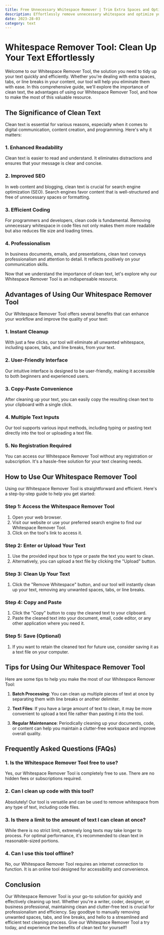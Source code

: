 ```yaml
---
title: Free Unnecessary Whitespace Remover | Trim Extra Spaces and Optimize Text
description: Effortlessly remove unnecessary whitespace and optimize your text with our free Unnecessary Whitespace Remover! Trim extra spaces, tabs, and line breaks to enhance readability and presentation. Streamline your content and improve SEO with our easy-to-use whitespace remover tool.
date: 2023-28-03
category: text
---
```


# Whitespace Remover Tool: Clean Up Your Text Effortlessly

Welcome to our Whitespace Remover Tool, the solution you need to tidy up your text quickly and efficiently. Whether you're dealing with extra spaces, tabs, or line breaks in your content, our tool will help you eliminate them with ease. In this comprehensive guide, we'll explore the importance of clean text, the advantages of using our Whitespace Remover Tool, and how to make the most of this valuable resource.

## The Significance of Clean Text

Clean text is essential for various reasons, especially when it comes to digital communication, content creation, and programming. Here's why it matters:

### 1. Enhanced Readability

Clean text is easier to read and understand. It eliminates distractions and ensures that your message is clear and concise.

### 2. Improved SEO

In web content and blogging, clean text is crucial for search engine optimization (SEO). Search engines favor content that is well-structured and free of unnecessary spaces or formatting.

### 3. Efficient Coding

For programmers and developers, clean code is fundamental. Removing unnecessary whitespace in code files not only makes them more readable but also reduces file size and loading times.

### 4. Professionalism

In business documents, emails, and presentations, clean text conveys professionalism and attention to detail. It reflects positively on your communication skills.

Now that we understand the importance of clean text, let's explore why our Whitespace Remover Tool is an indispensable resource.

## Advantages of Using Our Whitespace Remover Tool

Our Whitespace Remover Tool offers several benefits that can enhance your workflow and improve the quality of your text:

### 1. Instant Cleanup

With just a few clicks, our tool will eliminate all unwanted whitespace, including spaces, tabs, and line breaks, from your text.

### 2. User-Friendly Interface

Our intuitive interface is designed to be user-friendly, making it accessible to both beginners and experienced users.

### 3. Copy-Paste Convenience

After cleaning up your text, you can easily copy the resulting clean text to your clipboard with a single click.

### 4. Multiple Text Inputs

Our tool supports various input methods, including typing or pasting text directly into the tool or uploading a text file.

### 5. No Registration Required

You can access our Whitespace Remover Tool without any registration or subscription. It's a hassle-free solution for your text cleaning needs.

## How to Use Our Whitespace Remover Tool

Using our Whitespace Remover Tool is straightforward and efficient. Here's a step-by-step guide to help you get started:

### Step 1: Access the Whitespace Remover Tool

1. Open your web browser.
2. Visit our website or use your preferred search engine to find our Whitespace Remover Tool.
3. Click on the tool's link to access it.

### Step 2: Enter or Upload Your Text

1. Use the provided input box to type or paste the text you want to clean.
2. Alternatively, you can upload a text file by clicking the "Upload" button.

### Step 3: Clean Up Your Text

1. Click the "Remove Whitespace" button, and our tool will instantly clean up your text, removing any unwanted spaces, tabs, or line breaks.

### Step 4: Copy and Paste

1. Click the "Copy" button to copy the cleaned text to your clipboard.
2. Paste the cleaned text into your document, email, code editor, or any other application where you need it.

### Step 5: Save (Optional)

1. If you want to retain the cleaned text for future use, consider saving it as a text file on your computer.

## Tips for Using Our Whitespace Remover Tool

Here are some tips to help you make the most of our Whitespace Remover Tool:

1. **Batch Processing**: You can clean up multiple pieces of text at once by separating them with line breaks or another delimiter.

2. **Text Files**: If you have a large amount of text to clean, it may be more convenient to upload a text file rather than pasting it into the tool.

3. **Regular Maintenance**: Periodically cleaning up your documents, code, or content can help you maintain a clutter-free workspace and improve overall quality.

## Frequently Asked Questions (FAQs)

### 1. Is the Whitespace Remover Tool free to use?

Yes, our Whitespace Remover Tool is completely free to use. There are no hidden fees or subscriptions required.

### 2. Can I clean up code with this tool?

Absolutely! Our tool is versatile and can be used to remove whitespace from any type of text, including code files.

### 3. Is there a limit to the amount of text I can clean at once?

While there is no strict limit, extremely long texts may take longer to process. For optimal performance, it's recommended to clean text in reasonable-sized portions.

### 4. Can I use this tool offline?

No, our Whitespace Remover Tool requires an internet connection to function. It is an online tool designed for accessibility and convenience.

## Conclusion

Our Whitespace Remover Tool is your go-to solution for quickly and effectively cleaning up text. Whether you're a writer, coder, designer, or business professional, maintaining clean and clutter-free text is crucial for professionalism and efficiency. Say goodbye to manually removing unwanted spaces, tabs, and line breaks, and hello to a streamlined and efficient text cleaning process. Give our Whitespace Remover Tool a try today, and experience the benefits of clean text for yourself!
